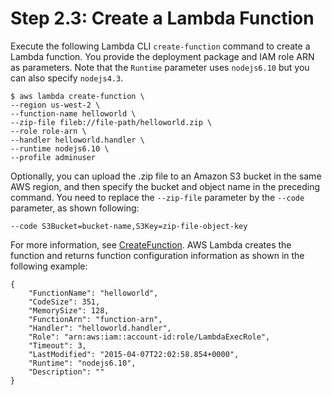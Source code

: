 # Step 2\.3: Create a Lambda Function<a name="with-userapp-walkthrough-custom-events-upload"></a>

Execute the following Lambda CLI `create-function` command to create a Lambda function\. You provide the deployment package and IAM role ARN as parameters\. Note that the `Runtime` parameter uses `nodejs6.10` but you can also specify `nodejs4.3`\. 

```
$ aws lambda create-function \
--region us-west-2 \
--function-name helloworld \
--zip-file fileb://file-path/helloworld.zip \
--role role-arn \
--handler helloworld.handler \
--runtime nodejs6.10 \
--profile adminuser
```

Optionally, you can upload the \.zip file to an Amazon S3 bucket in the same AWS region, and then specify the bucket and object name in the preceding command\. You need to replace the `--zip-file` parameter by the `--code` parameter, as shown following:

```
--code S3Bucket=bucket-name,S3Key=zip-file-object-key
```

For more information, see [CreateFunction](API_CreateFunction.md)\. AWS Lambda creates the function and returns function configuration information as shown in the following example:

```
{
    "FunctionName": "helloworld",
    "CodeSize": 351,
    "MemorySize": 128,
    "FunctionArn": "function-arn",
    "Handler": "helloworld.handler",
    "Role": "arn:aws:iam::account-id:role/LambdaExecRole",
    "Timeout": 3,
    "LastModified": "2015-04-07T22:02:58.854+0000",
    "Runtime": "nodejs6.10",
    "Description": ""
}
```